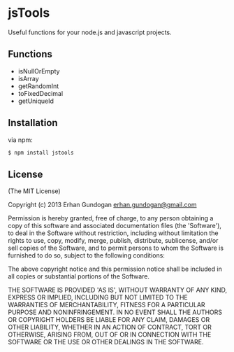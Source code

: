 # jsTools

Useful functions for your node.js and javascript projects.

## Functions

- isNullOrEmpty
- isArray
- getRandomInt
- toFixedDecimal
- getUniqueId

## Installation

via npm:

```bash
$ npm install jstools
```

## License
(The MIT License)

Copyright (c) 2013 Erhan Gundogan <erhan.gundogan@gmail.com>

Permission is hereby granted, free of charge, to any person obtaining a copy of this software and associated documentation files (the 'Software'), to deal in the Software without restriction, including without limitation the rights to use, copy, modify, merge, publish, distribute, sublicense, and/or sell copies of the Software, and to permit persons to whom the Software is furnished to do so, subject to the following conditions:

The above copyright notice and this permission notice shall be included in all copies or substantial portions of the Software.

THE SOFTWARE IS PROVIDED 'AS IS', WITHOUT WARRANTY OF ANY KIND, EXPRESS OR IMPLIED, INCLUDING BUT NOT LIMITED TO THE WARRANTIES OF MERCHANTABILITY, FITNESS FOR A PARTICULAR PURPOSE AND NONINFRINGEMENT. IN NO EVENT SHALL THE AUTHORS OR COPYRIGHT HOLDERS BE LIABLE FOR ANY CLAIM, DAMAGES OR OTHER LIABILITY, WHETHER IN AN ACTION OF CONTRACT, TORT OR OTHERWISE, ARISING FROM, OUT OF OR IN CONNECTION WITH THE SOFTWARE OR THE USE OR OTHER DEALINGS IN THE SOFTWARE.